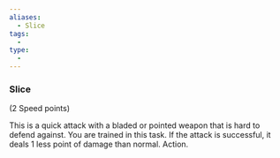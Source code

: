 ```yaml
---
aliases:
  - Slice
tags:
  - 
type:
  - 
---
```

### Slice

(2 Speed points)

This is a quick attack with a bladed or pointed weapon that is hard to defend against. You are trained in this task. If the attack is successful, it deals 1 less point of damage than normal. Action.